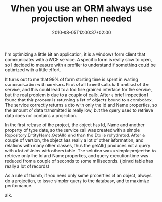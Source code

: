 ﻿---
title: "When you use an ORM always use projection when needed"
description: ""
date: 2010-08-05T12:00:37+02:00
draft: false
tags: [Nhibernate]
categories: [Nhibernate]
---
I'm optimizing a little bit an application, it is a windows form client that communicates with a WCF service. A specific form is really slow to open, so I decided to measure with a profiler to understand if something could be optimized with a little effort.

It turns out to me that 99% of form starting time is spent in waiting communication with services. First of all I see 8 calls to 8 method of the service, and this could lead to a too fine grained interface for the service, but the real problem is due to a couple of calls. After a brief inspection I found that this process is returning a list of objects bound to a combobox. The service correctly returns a dto with only the Id and Name properties, so the amount of data transmitted is really low, but the query used to retrieve data does not contains a projection.

In the first release of the project, the object has Id, Name and another property of type date, so the service call was created with a simple Repository.EntityName.GetAll() and then the Dto is rehydrated. After a couple of version, the object has really a lot of other information, and relations with many other classes, thus the getAll() produces not a query with a lot of Joins with others table. The solution was a simple projection to retrieve only the Id and Name properties, and query execution time was reduced from a couple of seconds to some milliseconds. (joined table has really a lot of records)

As a rule of thumb, if you need only some properties of an object, always do a projection, to issue simpler query to the database, and to maximize performance.

alk.
